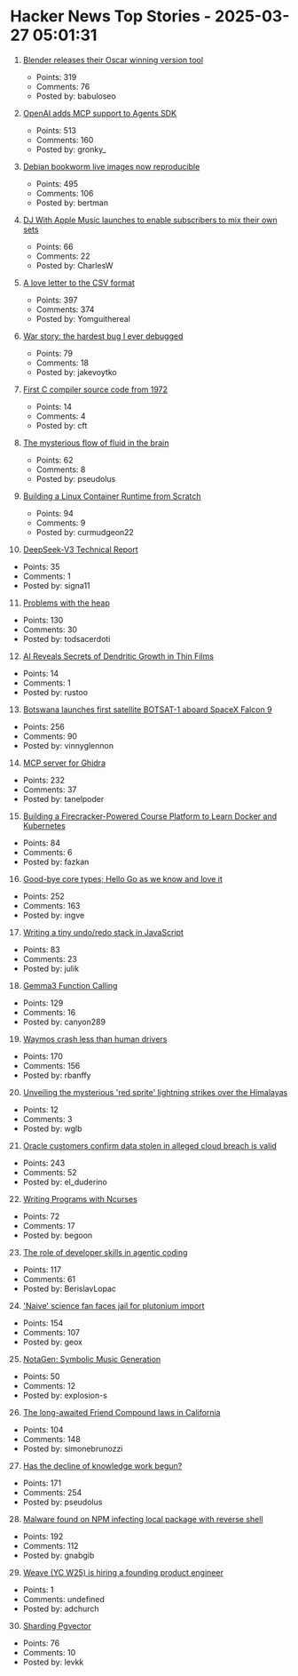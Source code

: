 # Hacker News Top Stories - 2025-03-27 05:01:31

1. [Blender releases their Oscar winning version tool](https://www.blender.org/download/releases/4-4/)
   - Points: 319
   - Comments: 76
   - Posted by: babuloseo

2. [OpenAI adds MCP support to Agents SDK](https://openai.github.io/openai-agents-python/mcp/)
   - Points: 513
   - Comments: 160
   - Posted by: gronky_

3. [Debian bookworm live images now reproducible](https://lwn.net/Articles/1015402/)
   - Points: 495
   - Comments: 106
   - Posted by: bertman

4. [DJ With Apple Music launches to enable subscribers to mix their own sets](https://www.musicweek.com/digital/read/dj-with-apple-music-launches-to-enable-subscribers-to-mix-their-own-sets/091655)
   - Points: 66
   - Comments: 22
   - Posted by: CharlesW

5. [A love letter to the CSV format](https://github.com/medialab/xan/blob/master/docs/LOVE_LETTER.md)
   - Points: 397
   - Comments: 374
   - Posted by: Yomguithereal

6. [War story: the hardest bug I ever debugged](https://www.clientserver.dev/p/war-story-the-hardest-bug-i-ever)
   - Points: 79
   - Comments: 18
   - Posted by: jakevoytko

7. [First C compiler source code from 1972](https://github.com/mortdeus/legacy-cc/tree/master/last1120c)
   - Points: 14
   - Comments: 4
   - Posted by: cft

8. [The mysterious flow of fluid in the brain](https://www.quantamagazine.org/the-mysterious-flow-of-fluid-in-the-brain-20250326/)
   - Points: 62
   - Comments: 8
   - Posted by: pseudolus

9. [Building a Linux Container Runtime from Scratch](https://edera.dev/stories/styrolite)
   - Points: 94
   - Comments: 9
   - Posted by: curmudgeon22

10. [DeepSeek-V3 Technical Report](https://arxiv.org/abs/2412.19437)
   - Points: 35
   - Comments: 1
   - Posted by: signa11

11. [Problems with the heap](https://rachelbythebay.com/w/2025/03/26/atop/)
   - Points: 130
   - Comments: 30
   - Posted by: todsacerdoti

12. [AI Reveals Secrets of Dendritic Growth in Thin Films](https://www.tus.ac.jp/en/mediarelations/archive/20250320_5263.html)
   - Points: 14
   - Comments: 1
   - Posted by: rustoo

13. [Botswana launches first satellite BOTSAT-1 aboard SpaceX Falcon 9](https://spaceinafrica.com/2025/03/15/botswana-successfully-launches-first-satellite-botsat-1/)
   - Points: 256
   - Comments: 90
   - Posted by: vinnyglennon

14. [MCP server for Ghidra](https://github.com/LaurieWired/GhidraMCP)
   - Points: 232
   - Comments: 37
   - Posted by: tanelpoder

15. [Building a Firecracker-Powered Course Platform to Learn Docker and Kubernetes](https://iximiuz.com/en/posts/iximiuz-labs-story/)
   - Points: 84
   - Comments: 6
   - Posted by: fazkan

16. [Good-bye core types; Hello Go as we know and love it](https://go.dev/blog/coretypes)
   - Points: 252
   - Comments: 163
   - Posted by: ingve

17. [Writing a tiny undo/redo stack in JavaScript](https://blog.julik.nl/2025/03/a-tiny-undo-stack)
   - Points: 83
   - Comments: 23
   - Posted by: julik

18. [Gemma3 Function Calling](https://ai.google.dev/gemma/docs/capabilities/function-calling)
   - Points: 129
   - Comments: 16
   - Posted by: canyon289

19. [Waymos crash less than human drivers](https://www.understandingai.org/p/human-drivers-keep-crashing-into)
   - Points: 170
   - Comments: 156
   - Posted by: rbanffy

20. [Unveiling the mysterious 'red sprite' lightning strikes over the Himalayas](https://phys.org/news/2025-03-unveiling-mysterious-red-sprite-lightning.html)
   - Points: 12
   - Comments: 3
   - Posted by: wglb

21. [Oracle customers confirm data stolen in alleged cloud breach is valid](https://www.bleepingcomputer.com/news/security/oracle-customers-confirm-data-stolen-in-alleged-cloud-breach-is-valid/)
   - Points: 243
   - Comments: 52
   - Posted by: el_duderino

22. [Writing Programs with Ncurses](https://invisible-island.net/ncurses/ncurses-intro.html)
   - Points: 72
   - Comments: 17
   - Posted by: begoon

23. [The role of developer skills in agentic coding](https://martinfowler.com/articles/exploring-gen-ai.html#memo-13)
   - Points: 117
   - Comments: 61
   - Posted by: BerislavLopac

24. ['Naive' science fan faces jail for plutonium import](https://au.news.yahoo.com/naive-science-fan-faces-jail-053025281.html)
   - Points: 154
   - Comments: 107
   - Posted by: geox

25. [NotaGen: Symbolic Music Generation](https://electricalexis.github.io/notagen-demo/)
   - Points: 50
   - Comments: 12
   - Posted by: explosion-s

26. [The long-awaited Friend Compound laws in California](https://supernuclear.substack.com/p/the-long-awaited-friend-compound)
   - Points: 104
   - Comments: 148
   - Posted by: simonebrunozzi

27. [Has the decline of knowledge work begun?](https://www.nytimes.com/2025/03/25/business/economy/white-collar-layoffs.html)
   - Points: 171
   - Comments: 254
   - Posted by: pseudolus

28. [Malware found on NPM infecting local package with reverse shell](https://www.reversinglabs.com/blog/malicious-npm-patch-delivers-reverse-shell)
   - Points: 192
   - Comments: 112
   - Posted by: gnabgib

29. [Weave (YC W25) is hiring a founding product engineer](https://www.ycombinator.com/companies/weave-3/jobs/E0LFOgu-founding-product-engineer)
   - Points: 1
   - Comments: undefined
   - Posted by: adchurch

30. [Sharding Pgvector](https://pgdog.dev/blog/sharding-pgvector)
   - Points: 76
   - Comments: 10
   - Posted by: levkk

